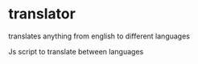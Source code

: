 # translator
translates anything from english to different languages

Js script to translate between languages
